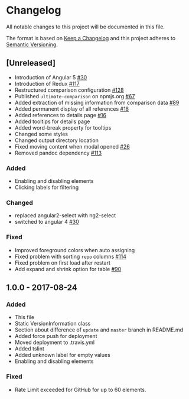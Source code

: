 # Changelog

All notable changes to this project will be documented in this file.

The format is based on [Keep a Changelog](http://keepachangelog.com/en/1.0.0/)
and this project adheres to [Semantic Versioning](http://semver.org/spec/v2.0.0.html).

## [Unreleased]
- Introduction of Angular 5 [#30](https://github.com/ultimate-comparisons/ultimate-comparison-BASE/issues/30)
- Introduction of Redux [#117](https://github.com/ultimate-comparisons/ultimate-comparison-BASE/issues/117)
- Restructured comparison configuration [#128](https://github.com/ultimate-comparisons/ultimate-comparison-BASE/issues/128)
- Published `ultimate-comparison` on npmjs.org [#67](https://github.com/ultimate-comparisons/ultimate-comparison-BASE/issues/67)
- Added extraction of missing information from comparison data [#89](https://github.com/ultimate-comparisons/ultimate-comparison-BASE/issues/89)
- Added permanent display of all references [#18](https://github.com/ultimate-comparisons/ultimate-comparison-BASE/issues/18)
- Added references to details page [#16](https://github.com/ultimate-comparisons/ultimate-comparison-BASE/issues/16)
- Added tooltips for details page
- Added word-break property for tooltips
- Changed some styles
- Changed output directory location
- Fixed moving content when modal opened [#26](https://github.com/ultimate-comparisons/ultimate-comparison-BASE/issues/26)
- Removed pandoc dependency [#113](https://github.com/ultimate-comparisons/ultimate-comparison-BASE/issues/113)

### Added
- Enabling and disabling elements
- Clicking labels for filtering

### Changed
- replaced angular2-select with ng2-select
- switched to angular 4 [#30](https://github.com/ultimate-comparisons/ultimate-comparison-BASE/issues/30)

### Fixed
- Improved foreground colors when auto assigning
- Fixed problem with sorting `repo` columns [#114](https://github.com/ultimate-comparisons/ultimate-comparison-BASE/issues/114)
- Fixed problem on first load after restart
- Add expand and shrink option for table [#90](https://github.com/ultimate-comparisons/ultimate-comparison-BASE/issues/90)

## 1.0.0 - 2017-08-24
### Added
- This file
- Static VersionInformation class
- Section about difference of `update` and `master` branch in README.md
- Added force push for deployment
- Moved deployment to .travis.yml
- Added tslint
- Added unknown label for empty values
- Enabling and disabling elements

### Fixed
- Rate Limit exceeded for GitHub for up to 60 elements.
